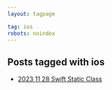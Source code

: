 ```yaml
---
layout: tagpage

tag: ios
robots: noindex
---
```


## Posts tagged with ios
- [2023 11 28 Swift Static Class](/2023-11-28-swift-static-class)
